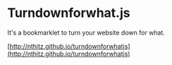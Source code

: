 # Turndownforwhat.js


It's a bookmarklet to turn your website down for what.

[http://nthitz.github.io/turndownforwhatjs](http://nthitz.github.io/turndownforwhatjs)
